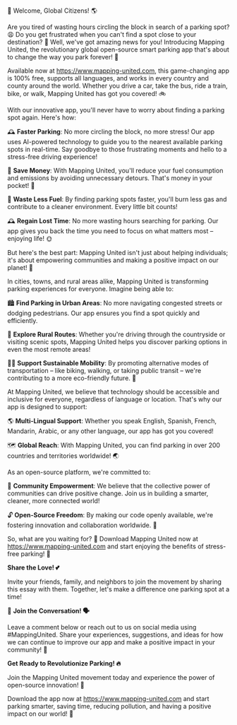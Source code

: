🚀 Welcome, Global Citizens! 🌎

Are you tired of wasting hours circling the block in search of a parking spot? 😩 Do you get frustrated when you can't find a spot close to your destination? 🤯 Well, we've got amazing news for you! Introducing Mapping United, the revolutionary global open-source smart parking app that's about to change the way you park forever! 🚀

Available now at https://www.mapping-united.com, this game-changing app is 100% free, supports all languages, and works in every country and county around the world. Whether you drive a car, take the bus, ride a train, bike, or walk, Mapping United has got you covered! 🚲

With our innovative app, you'll never have to worry about finding a parking spot again. Here's how:

🕰️ **Faster Parking**: No more circling the block, no more stress! Our app uses AI-powered technology to guide you to the nearest available parking spots in real-time. Say goodbye to those frustrating moments and hello to a stress-free driving experience!

💸 **Save Money**: With Mapping United, you'll reduce your fuel consumption and emissions by avoiding unnecessary detours. That's money in your pocket! 💸

🌟 **Waste Less Fuel**: By finding parking spots faster, you'll burn less gas and contribute to a cleaner environment. Every little bit counts!

🕰️ **Regain Lost Time**: No more wasting hours searching for parking. Our app gives you back the time you need to focus on what matters most – enjoying life! 🌞

But here's the best part: Mapping United isn't just about helping individuals; it's about empowering communities and making a positive impact on our planet! 💚

In cities, towns, and rural areas alike, Mapping United is transforming parking experiences for everyone. Imagine being able to:

🏙️ **Find Parking in Urban Areas**: No more navigating congested streets or dodging pedestrians. Our app ensures you find a spot quickly and efficiently.

🌳 **Explore Rural Routes**: Whether you're driving through the countryside or visiting scenic spots, Mapping United helps you discover parking options in even the most remote areas!

🏃‍♀️ **Support Sustainable Mobility**: By promoting alternative modes of transportation – like biking, walking, or taking public transit – we're contributing to a more eco-friendly future. 🌟

At Mapping United, we believe that technology should be accessible and inclusive for everyone, regardless of language or location. That's why our app is designed to support:

🌎 **Multi-Lingual Support**: Whether you speak English, Spanish, French, Mandarin, Arabic, or any other language, our app has got you covered!

🗺️ **Global Reach**: With Mapping United, you can find parking in over 200 countries and territories worldwide! 🌏

As an open-source platform, we're committed to:

💪 **Community Empowerment**: We believe that the collective power of communities can drive positive change. Join us in building a smarter, cleaner, more connected world!

🔓 **Open-Source Freedom**: By making our code openly available, we're fostering innovation and collaboration worldwide. 🌈

So, what are you waiting for? 🤔 Download Mapping United now at https://www.mapping-united.com and start enjoying the benefits of stress-free parking! 🚀

**Share the Love! 💕**

Invite your friends, family, and neighbors to join the movement by sharing this essay with them. Together, let's make a difference one parking spot at a time!

🌟 **Join the Conversation! 🗣️**

Leave a comment below or reach out to us on social media using #MappingUnited. Share your experiences, suggestions, and ideas for how we can continue to improve our app and make a positive impact in your community! 💬

**Get Ready to Revolutionize Parking! 🔥**

Join the Mapping United movement today and experience the power of open-source innovation! 🌟

Download the app now at https://www.mapping-united.com and start parking smarter, saving time, reducing pollution, and having a positive impact on our world! 🚀
